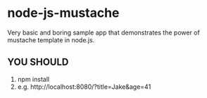 node-js-mustache
================

Very basic and boring sample app that demonstrates the power of mustache template in node.js.

YOU SHOULD
----------------------------
1. npm install
2. e.g. http://localhost:8080/?title=Jake&age=41